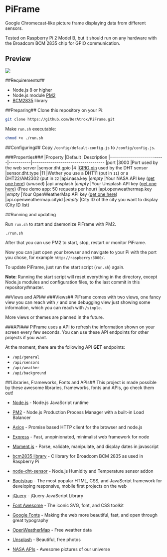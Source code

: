PiFrame
=======

Google Chromecast-like picture frame displaying data from different sensors.

Tested on Raspberry Pi 2 Model B, but it should run on any hardware with the Broadcom BCM 2835 chip for GPIO communication.

## Preview ##
<img src="https://raw.githubusercontent.com/DerAtrox/PiFrame/76f606a121f7226ca79951fa8f2dd94e533a014a/preview.png">


##Requirements##
- Node.js 8 or higher
- Node.js module [PM2](http://pm2.keymetrics.io/)
- [BCM2835](http://www.airspayce.com/mikem/bcm2835/) library


##Preparing##
Clone this repository on your Pi:
```bash
git clone https://github.com/DerAtrox/PiFrame.git
```

Make `run.sh` executable:
```bash
chmod +x ./run.sh
```


##Configuring##
Copy `/config/default-config.js` to `/config/config.js`.

###Properties###
|Property                   |Default    |Description
|---------------------------|-----------|------------------------------------
|port                       |3000       |Port used by the web server
|sensor.dht.gpio            |4          |[GPIO pin](https://www.raspberrypi.org/documentation/usage/gpio/) used by the DHT sensor
|sensor.dht.type            |11         |Wether you use a DHT11 (put in `11`) or a DHT22/AM2302 (put in `22`
|api.nasa.key               |*empty*    |Your NASA API key ([get one here](https://api.nasa.gov/)) (*unused*)
|api.unsplash               |*empty*    |Your Unsplash API key ([get one here](https://unsplash.com/developers)) (Free demo app: 50 requests per hour)
|api.openweathermap.key     |*empty*    |Your OpenWeatherMap API key ([get one here](https://openweathermap.org/appid))
|api.openweathermap.cityid  |*empty*    |City ID of the city you want to display ([City ID list](http://openweathermap.org/help/city_list.txt))


##Running and updating

Run `run.sh` to start and daemonize PiFrame with PM2.
```bash
./run.sh
```

After that you can use PM2 to start, stop, restart or monitor PiFrame.

Now you can just open your browser and navigate to your Pi with the port you chose, for example `http://raspberry:3000/`.

To update PiFrame, just run the start script (`run.sh`) again.

**Note**: Running the start script will reset everything in the directory, except Node.js modules and configuration files, to the last commit in this repository#master.


##Views and API##
###Views##
PiFrame comes with two views, one fancy view you can reach with `/` and one debugging view just showing some information, which you can reach with `/simple`.

More views or themes are planned in the future.

###API###
PiFrame uses a API to refresh the information shown on your screen every few seconds. You can use these API endpoints for other projects if you want.

At the moment, there are the following API **GET** endpoints:
- `/api/general`
- `/api/sensors`
- `/api/weather`
- `/api/background`


##Libraries, Frameworks, Fonts and APIs##
This project is made possible by these awesome libraries, frameworks, fonts and APIs, go check them out!

- [Node.js](https://nodejs.org/) - Node.js JavaScript runtime
- [PM2](https://pm2.keymetrics.io/) - Node.js Production Process Manager with a built-in Load Balancer


- [Axios](https://github.com/axios/axios) - Promise based HTTP client for the browser and node.js
- [Express](http://expressjs.com/de/) - Fast, unopinionated, minimalist web framework for node
- [Moment.js](https://momentjs.com/) - Parse, validate, manipulate, and display dates in javascript
- [bcm2835 library](http://www.airspayce.com/mikem/bcm2835/) - C library for Broadcom BCM 2835 as used in Raspberry Pi
- [node-dht-sensor](https://github.com/momenso/node-dht-sensor) - Node.js Humidity and Temperature sensor addon
- [Bootstrap](https://getbootstrap.com/) - The most popular HTML, CSS, and JavaScript framework for developing responsive, mobile first projects on the web
- [jQuery](https://jquery.com/) - jQuery JavaScript Library


- [Font Awesome](https://fontawesome.com/) - The iconic SVG, font, and CSS toolkit
- [Google Fonts](https://fonts.google.com/) - Making the web more beautiful, fast, and open through great typography


- [OpenWeatherMap](https://openweathermap.org/) - Free weather data
- [Unsplash](https://unsplash.com/) - Beautiful, free photos
- [NASA APIs](https://api.nasa.gov/) - Awesome pictures of our universe